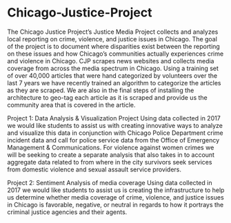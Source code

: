 # Chicago-Justice-Project

The Chicago Justice Project’s Justice Media Project collects and analyzes local reporting on
crime, violence, and justice issues in Chicago. The goal of the project is to document where
disparities exist between the reporting on these issues and how Chicago’s communities actually
experiences crime and violence in Chicago.
CJP scrapes news websites and collects media coverage from across the media spectrum in
Chicago. Using a training set of over 40,000 articles that were hand categorized by volunteers
over the last 7 years we have recently trained an algorithm to categorize the articles as they are
scraped. We are also in the final steps of installing the architecture to geo-tag each article as it
is scraped and provide us the community area that is covered in the article.


Project 1: Data Analysis &amp; Visualization Project
Using data collected in 2017 we would like students to assist us with creating innovative ways
to analyze and visualize this data in conjunction with Chicago Police Department crime incident
data and call for police service data from the Office of Emergency Management &amp;
Communications. For violence against women crimes we will be seeking to create a separate
analysis that also takes in to account aggregate data related to from where in the city survivors
seek services from domestic violence and sexual assault service providers.


Project 2: Sentiment Analysis of media coverage
Using data collected in 2017 we would like students to assist us is creating the infrastructure to
help us determine whether media coverage of crime, violence, and justice issues in Chicago is
favorable, negative, or neutral in regards to how it portrays the criminal justice agencies and
their agents.
